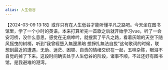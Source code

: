 ```yaml
---
alias: 人生低谷
---
```


【2024-03-09 13:18】或许只有在人生低谷才能听懂平凡之路吧。今天坐在图书馆里，学了一个小时的英语，本来打算听完一首歌之后就开始学习vue，听了一会安河桥，没什么意思，感觉在无病呻吟，就搜索了平凡之路，看着灰暗的天空下随风摇曳的树梢，听到“我曾經墮入無邊黑暗 想掙扎無法自拔”这句歌词的时候，联想到最近的遭遇，无助、迷茫、困顿、自责的情绪交织在一起，五味杂陈，眼泪不自觉的掉了下来。这段时间确实处于人生低谷的阶段，诸事不顺，不过还好有图书馆，是我避难的港湾。
